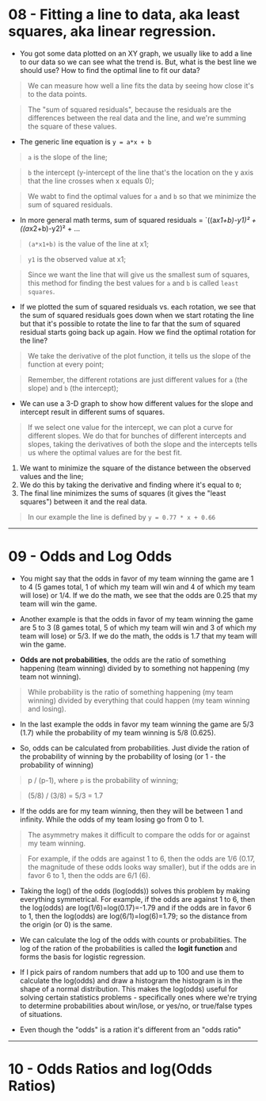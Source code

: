 # 08 - Fitting a line to data, aka least squares, aka linear regression.

* You got some data plotted on an XY graph, we usually like to add a line to our data so we can see what the trend is. But, what is the best line we should use? How to find the optimal line to fit our data?

> We can measure how well a line fits the data by seeing how close it's to the data points.

> The "sum of squared residuals", because the residuals are the differences between the real data and the line, and we're summing the square of these values.

* The generic line equation is `y = a*x + b`

> `a` is the slope of the line;

> `b` the intercept (y-intercept of the line that's the location on the y axis that the line crosses when x equals 0);

> We wabt to find the optimal values for `a` and `b` so that we minimize the sum of squared residuals.

* In more general math terms, sum of squared residuals = `((a*x1+b)-y1)² + ((a*x2+b)-y2)² + ...

> `(a*x1+b)` is the value of the line at x1;

> `y1` is the observed value at x1;

> Since we want the line that will give us the smallest sum of squares, this method for finding the best values for `a` and `b` is called `least squares`.

* If we plotted the sum of squared residuals vs. each rotation, we see that the sum of squared residuals goes down when we start rotating the line but that it's possible to rotate the line to far that the sum of squared residual starts going back up again. How we find the optimal rotation for the line?

> We take the derivative of the plot function, it tells us the slope of the function at every point;

> Remember, the different rotations are just different values for `a` (the slope) and `b` (the intercept);

* We can use a 3-D graph to show how different values for the slope and intercept result in different sums of squares.

> If we select one value for the intercept, we can plot a curve for different slopes. We do that for bunches of different intercepts and slopes, taking the derivatives of both the slope and the intercepts tells us where the optimal values are for the best fit.

1. We want to minimize the square of the distance between the observed values and the line;
2. We do this by taking the derivative and finding where it's equal to `0`;
3. The final line minimizes the sums of squares (it gives the "least squares") between it and the real data.

> In our example the line is defined by `y = 0.77 * x + 0.66`

---

# 09 - Odds and Log Odds

* You might say that the odds in favor of my team winning the game are 1 to 4 (5 games total, 1 of which my team will win and 4 of which my team will lose) or 1/4. If we do the math, we see that the odds are 0.25 that my team will win the game.

* Another example is that the odds in favor of my team winning the game are 5 to 3 (8 games total, 5 of which my team will win and 3 of which my team will lose) or 5/3. If we do the math, the odds is 1.7 that my team will win the game.

* **Odds are not probabilities**, the odds are the ratio of something happening (team winning) divided by to something not happening (my team not winning).

> While probability is the ratio of something happening (my team winning) divided by everything that could happen (my team winning and losing).

* In the last example the odds in favor my team winning the game are 5/3 (1.7) while the probability of my team winning is 5/8 (0.625).

* So, odds can be calculated from probabilities. Just divide the ration of the probability of winning by the probability of losing (or 1 - the probability of winning)

> p / (p-1), where `p` is the probability of winning;

> (5/8) / (3/8) = 5/3 = 1.7

* If the odds are for my team winning, then they will be between 1 and infinity. While the odds of my team losing go from 0 to 1.

> The asymmetry makes it difficult to compare the odds for or against my team winning.

> For example, if the odds are against 1 to 6, then the odds are 1/6 (0.17, the magnitude of these odds looks way smaller), but if the odds are in favor 6 to 1, then the odds are 6/1 (6).

* Taking the log() of the odds (log(odds)) solves this problem by making everything symmetrical. For example, if the odds are against 1 to 6, then the log(odds) are log(1/6)=log(0.17)=-1.79 and if the odds are in favor 6 to 1, then the log(odds) are log(6/1)=log(6)=1.79; so the distance from the origin (or 0) is the same.

* We can calculate the log of the odds with counts or probabilities. The log of the ration of the probabilities is called the **logit function** and forms the basis for logistic regression.

* If I pick pairs of random numbers that add up to 100 and use them to calculate the log(odds) and draw a histogram the histogram is in the shape of a normal distribution. This makes the log(odds) useful for solving certain statistics problems - specifically ones where we're trying to determine probabilities about win/lose, or yes/no, or true/false types of situations.

* Even though the "odds" is a ration it's different from an "odds ratio"

---

# 10 - Odds Ratios and log(Odds Ratios)
